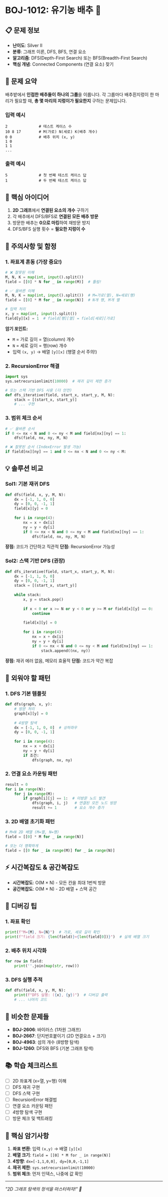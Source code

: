 # BOJ-1012: 유기농 배추 🥬

## 📋 문제 정보
- **난이도**: Silver II
- **분류**: 그래프 이론, DFS, BFS, 연결 요소
- **알고리즘**: DFS(Depth-First Search) 또는 BFS(Breadth-First Search)
- **핵심 개념**: Connected Components (연결 요소) 찾기

## 🎯 문제 요약
배추밭에서 **인접한 배추들이 하나의 그룹**을 이룹니다. 각 그룹마다 배추흰지렁이 한 마리가 필요할 때, **총 몇 마리의 지렁이가 필요한지** 구하는 문제입니다.

### 입력 예시
```
2              # 테스트 케이스 수
10 8 17        # M(가로) N(세로) K(배추 개수)
0 0            # 배추 위치 (x, y)
1 0
1 1
...
```

### 출력 예시
```
5              # 첫 번째 테스트 케이스 답
1              # 두 번째 테스트 케이스 답
```

## 🔑 핵심 아이디어
1. **2D 그래프**에서 **연결된 요소의 개수** 구하기
2. 각 배추에서 DFS/BFS로 **연결된 모든 배추 방문**
3. 방문한 배추는 **0으로 마킹**하여 재방문 방지
4. DFS/BFS 실행 횟수 = **필요한 지렁이 수**

## 🚨 주의사항 및 함정

### 1. 좌표계 혼동 (가장 중요!)
```python
# ❌ 잘못된 이해
M, N, K = map(int, input().split())
field = [[0] * N for _ in range(M)]  # 틀림!

# ✅ 올바른 이해
M, N, K = map(int, input().split())  # M=가로(열), N=세로(행)
field = [[0] * M for _ in range(N)]  # N개 행, M개 열

# 입력 처리
x, y = map(int, input().split())
field[y][x] = 1  # field[행][열] = field[세로][가로]
```

**암기 포인트:**
- `M` = 가로 길이 = 열(column) 개수
- `N` = 세로 길이 = 행(row) 개수
- 입력 `(x, y)` → 배열 `[y][x]` (행열 순서 주의!)

### 2. RecursionError 해결
```python
import sys
sys.setrecursionlimit(10000)  # 재귀 깊이 제한 증가

# 또는 스택 기반 DFS 사용 (더 안전)
def dfs_iterative(field, start_x, start_y, M, N):
    stack = [(start_x, start_y)]
    # ... 구현
```

### 3. 범위 체크 순서
```python
# ✅ 올바른 순서
if 0 <= nx < N and 0 <= ny < M and field[nx][ny] == 1:
    dfs(field, nx, ny, M, N)

# ❌ 잘못된 순서 (IndexError 발생 가능)
if field[nx][ny] == 1 and 0 <= nx < N and 0 <= ny < M:
```

## 💡 솔루션 비교

### Sol1: 기본 재귀 DFS
```python
def dfs(field, x, y, M, N):
    dx = [-1, 1, 0, 0]
    dy = [0, 0, -1, 1]
    field[x][y] = 0
    
    for i in range(4):
        nx = x + dx[i]
        ny = y + dy[i]
        if 0 <= nx < N and 0 <= ny < M and field[nx][ny] == 1:
            dfs(field, nx, ny, M, N)
```

**장점:** 코드가 간단하고 직관적
**단점:** RecursionError 가능성

### Sol2: 스택 기반 DFS (권장)
```python
def dfs_iterative(field, start_x, start_y, M, N):
    dx = [-1, 1, 0, 0]
    dy = [0, 0, -1, 1]
    stack = [(start_x, start_y)]
    
    while stack:
        x, y = stack.pop()
        
        if x < 0 or x >= N or y < 0 or y >= M or field[x][y] == 0:
            continue
            
        field[x][y] = 0
        
        for i in range(4):
            nx = x + dx[i]
            ny = y + dy[i]
            if 0 <= nx < N and 0 <= ny < M and field[nx][ny] == 1:
                stack.append((nx, ny))
```

**장점:** 재귀 에러 없음, 메모리 효율적
**단점:** 코드가 약간 복잡

## 🧠 외워야 할 패턴

### 1. DFS 기본 템플릿
```python
def dfs(graph, x, y):
    # 방문 처리
    graph[x][y] = 0
    
    # 4방향 탐색
    dx = [-1, 1, 0, 0]  # 상하좌우
    dy = [0, 0, -1, 1]
    
    for i in range(4):
        nx = x + dx[i]
        ny = y + dy[i]
        if 조건:
            dfs(graph, nx, ny)
```

### 2. 연결 요소 카운팅 패턴
```python
result = 0
for i in range(N):
    for j in range(M):
        if graph[i][j] == 1:  # 미방문 노드 발견
            dfs(graph, i, j)   # 연결된 모든 노드 방문
            result += 1        # 요소 개수 증가
```

### 3. 2D 배열 초기화 패턴
```python
# M×N 2D 배열 (M=열, N=행)
field = [[0] * M for _ in range(N)]

# 또는 더 명확하게
field = [[0 for _ in range(M)] for _ in range(N)]
```

## ⚡ 시간복잡도 & 공간복잡도
- **시간복잡도**: O(M × N) - 모든 칸을 최대 1번씩 방문
- **공간복잡도**: O(M × N) - 2D 배열 + 스택 공간

## 🐛 디버깅 팁

### 1. 좌표 확인
```python
print(f"M={M}, N={N}")  # 가로, 세로 길이 확인
print(f"field 크기: {len(field)}×{len(field[0])}")  # 실제 배열 크기
```

### 2. 배추 위치 시각화
```python
for row in field:
    print(''.join(map(str, row)))
```

### 3. DFS 실행 추적
```python
def dfs(field, x, y, M, N):
    print(f"DFS 실행: ({x}, {y})")  # 디버깅 출력
    # ... 나머지 코드
```

## 🔄 비슷한 문제들
- **BOJ-2606**: 바이러스 (1차원 그래프)
- **BOJ-2667**: 단지번호붙이기 (2D 연결요소 + 크기)
- **BOJ-4963**: 섬의 개수 (8방향 탐색)
- **BOJ-1260**: DFS와 BFS (기본 그래프 탐색)

## 📚 학습 체크리스트
- [ ] 2D 좌표계 (x=열, y=행) 이해
- [ ] DFS 재귀 구현
- [ ] DFS 스택 구현
- [ ] RecursionError 해결법
- [ ] 연결 요소 카운팅 패턴
- [ ] 4방향 탐색 구현
- [ ] 방문 체크 및 백트래킹

## 🎯 핵심 암기사항
1. **좌표 변환**: 입력 `(x,y)` → 배열 `[y][x]`
2. **배열 크기**: `field = [[0] * M for _ in range(N)]`
3. **4방향**: `dx=[-1,1,0,0], dy=[0,0,-1,1]`
4. **재귀 제한**: `sys.setrecursionlimit(10000)`
5. **범위 체크**: 먼저 인덱스, 나중에 값 확인

---
*"2D 그래프 탐색의 정석을 마스터하자!" 🚀*
